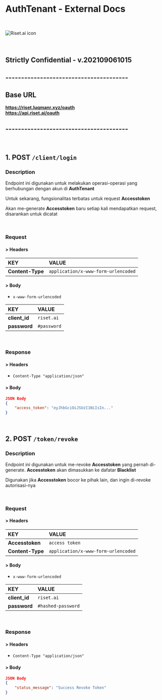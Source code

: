 # **AuthTenant - External Docs**
<br>

<img src="https://www.riset.ai/img/risetai_logo.72c56424.png"
     alt="Riset.ai icon"
     style="float: left; 
            margin-right: 10px; 
            max-width:256px; 
            max-height:256px;"/>
<br><br><br>

## **Strictly Confidential** - v.202109061015

## ---------------------------------------
## **Base URL**
**https://riset.luqmanr.xyz/oauth**
<br>
**https://api.riset.ai/oauth**
## ---------------------------------------
<br>

## **1. POST `/client/login`**
### **Description**
<p>Endpoint ini digunakan untuk melakukan operasi-operasi yang berhubungan dengan akun di <strong>AuthTenant</strong></p>
<p>Untuk sekarang, fungsionalitas terbatas untuk request <strong>Accesstoken</strong></p>
<p>Akan me-generate <strong>Accesstoken</strong> baru setiap kali mendapatkan request, disarankan untuk dicatat</p>
<br>

### **Request**
#### > Headers
| KEY               | VALUE                 |
| :---              | :---                  |
| **Content-Type**  | `application/x-www-form-urlencoded` |
#### > Body
+ `x-www-form-urlencoded`

| KEY               | VALUE                 |
| :---              | :---                  |
| **client_id**     | `riset.ai`              |
| **password**      | `#password`    |
<br>

### **Response**
#### > Headers
+ `Content-Type "application/json"`
#### > Body
```json
JSON Body
{
    "access_token": "eyJhbGciOiJSUzI1NiIsIn..."
}
```
<br>


## **2. POST `/token/revoke`**
### **Description**
<p>Endpoint ini digunakan untuk me-revoke <strong>Accesstoken</strong> yang pernah di-generate. <strong>Accesstoken</strong> akan dimasukkan ke dafatar <strong>Blacklist</strong></p>
<p>Digunakan jika <strong>Accesstoken</strong> bocor ke pihak lain, dan ingin di-revoke autorisasi-nya</p>
<br>

### **Request**
#### > Headers
| KEY               | VALUE                 |
| :---              | :---                  |
| **Accesstoken**   | `access token        `|
| **Content-Type**  | `application/x-www-form-urlencoded` |

#### > Body
+ `x-www-form-urlencoded`

| KEY               | VALUE                 |
| :---              | :---                  |
| **client_id**     | `riset.ai`            |
| **password**      | `#hashed-password`    |
<br>

### **Response**
#### > Headers
+ `Content-Type "application/json"`
#### > Body
```json
JSON Body
{
    "status_message": "Success Revoke Token"
}
```
<br>
